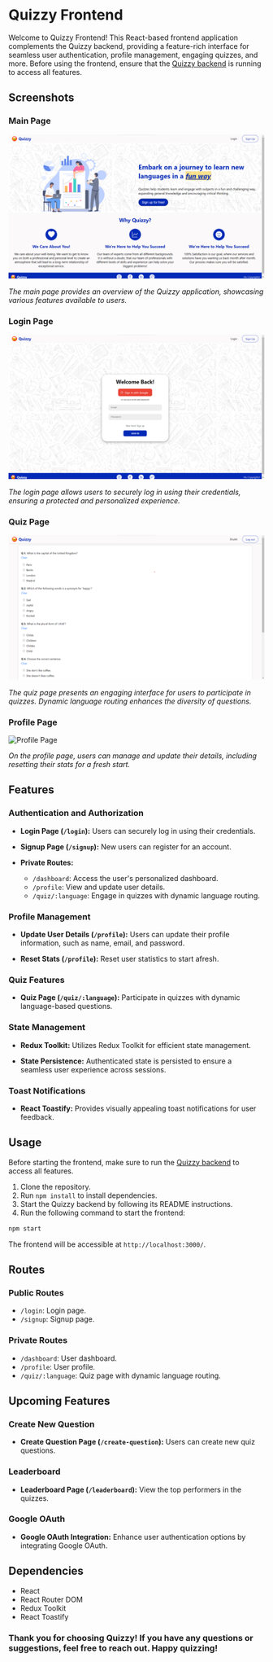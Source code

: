 # Quizzy Frontend

Welcome to Quizzy Frontend! This React-based frontend application complements the Quizzy backend, providing a feature-rich interface for seamless user authentication, profile management, engaging quizzes, and more. Before using the frontend, ensure that the [Quizzy backend](https://github.com/Shubhankar-12/quizzy-backend) is running to access all features.

## Screenshots

### Main Page

![Main Page](https://github.com/Shubhankar-12/quizzy-frontend/blob/main/public/screenshots/main-screen.png)

_The main page provides an overview of the Quizzy application, showcasing various features available to users._

### Login Page

![Login Page](https://github.com/Shubhankar-12/quizzy-frontend/blob/main/public/screenshots/login-screen.png)

_The login page allows users to securely log in using their credentials, ensuring a protected and personalized experience._

### Quiz Page

![Quiz Page](https://github.com/Shubhankar-12/quizzy-frontend/blob/main/public/screenshots/quiz-screen.png)

_The quiz page presents an engaging interface for users to participate in quizzes. Dynamic language routing enhances the diversity of questions._

### Profile Page

![Profile Page](https://github.com/Shubhankar-12/quizzy-frontend/blob/main/public/screenshots/profile-screen.png)

_On the profile page, users can manage and update their details, including resetting their stats for a fresh start._

## Features

### Authentication and Authorization

- **Login Page (`/login`):** Users can securely log in using their credentials.
- **Signup Page (`/signup`):** New users can register for an account.

- **Private Routes:**
  - `/dashboard`: Access the user's personalized dashboard.
  - `/profile`: View and update user details.
  - `/quiz/:language`: Engage in quizzes with dynamic language routing.

### Profile Management

- **Update User Details (`/profile`):** Users can update their profile information, such as name, email, and password.

- **Reset Stats (`/profile`):** Reset user statistics to start afresh.

### Quiz Features

- **Quiz Page (`/quiz/:language`):** Participate in quizzes with dynamic language-based questions.

### State Management

- **Redux Toolkit:** Utilizes Redux Toolkit for efficient state management.

- **State Persistence:** Authenticated state is persisted to ensure a seamless user experience across sessions.

### Toast Notifications

- **React Toastify:** Provides visually appealing toast notifications for user feedback.

## Usage

Before starting the frontend, make sure to run the [Quizzy backend](https://github.com/Shubhankar-12/quizzy-backend) to access all features.

1. Clone the repository.
2. Run `npm install` to install dependencies.
3. Start the Quizzy backend by following its README instructions.
4. Run the following command to start the frontend:

```bash
npm start
```

The frontend will be accessible at `http://localhost:3000/`.

## Routes

### Public Routes

- `/login`: Login page.
- `/signup`: Signup page.

### Private Routes

- `/dashboard`: User dashboard.
- `/profile`: User profile.
- `/quiz/:language`: Quiz page with dynamic language routing.

## Upcoming Features

### Create New Question

- **Create Question Page (`/create-question`):** Users can create new quiz questions.

### Leaderboard

- **Leaderboard Page (`/leaderboard`):** View the top performers in the quizzes.

### Google OAuth

- **Google OAuth Integration:** Enhance user authentication options by integrating Google OAuth.

## Dependencies

- React
- React Router DOM
- Redux Toolkit
- React Toastify

### Thank you for choosing Quizzy! If you have any questions or suggestions, feel free to reach out. Happy quizzing!
